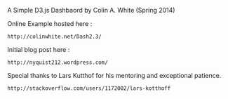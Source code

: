 A Simple D3.js Dashbaord by Colin A. White (Spring 2014)

Online Example hosted here :

    http://colinwhite.net/Dash2.3/

Initial blog post here :

    http://nyquist212.wordpress.com/

Special thanks to Lars Kutthof for his mentoring and exceptional patience.

    http://stackoverflow.com/users/1172002/lars-kotthoff
